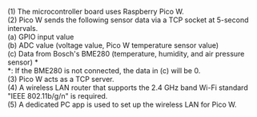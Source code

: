 (1) The microcontroller board uses Raspberry Pico W.    
(2) Pico W sends the following sensor data via a TCP socket at 5-second intervals.      
    (a) GPIO input value    
    (b) ADC value (voltage value, Pico W temperature sensor value)    
    (c) Data from Bosch's BME280 (temperature, humidity, and air pressure sensor) *    
    *: If the BME280 is not connected, the data in (c) will be 0.    
(3) Pico W acts as a TCP server.    
(4) A wireless LAN router that supports the 2.4 GHz band Wi-Fi standard "IEEE 802.11b/g/n" is required.    
(5) A dedicated PC app is used to set up the wireless LAN for Pico W.    
